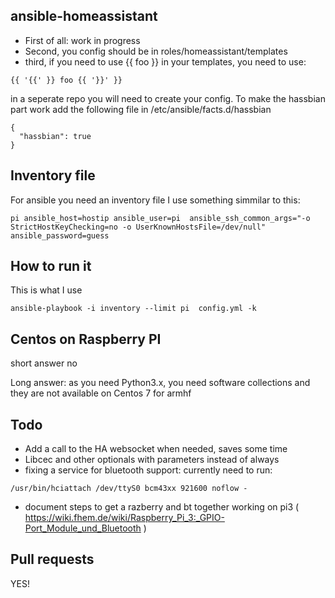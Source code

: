 ## ansible-homeassistant

* First of all: work in progress
* Second, you config should be in roles/homeassistant/templates
* third, if you need to use {{ foo }} in your templates, you need to use:
```
{{ '{{' }} foo {{ '}}' }}
```

in a seperate repo you will need to create your config.
To make the hassbian part work add the following file in /etc/ansible/facts.d/hassbian
```
{
  "hassbian": true
}
```

## Inventory file
For ansible you need an inventory file I use something simmilar to this:
```
pi ansible_host=hostip ansible_user=pi  ansible_ssh_common_args="-o StrictHostKeyChecking=no -o UserKnownHostsFile=/dev/null" ansible_password=guess
```

## How to run it
This is what I use
```
ansible-playbook -i inventory --limit pi  config.yml -k
```

## Centos on Raspberry PI
short answer no

Long answer: as you need Python3.x, you need software collections and they are not available on Centos 7 for armhf


## Todo
* Add a call to the HA websocket when needed, saves some time
* Libcec and other optionals with parameters instead of always
* fixing a service for bluetooth support: currently need to run:
```
/usr/bin/hciattach /dev/ttyS0 bcm43xx 921600 noflow -
```
* document steps to get a razberry and bt together working on pi3 ( https://wiki.fhem.de/wiki/Raspberry_Pi_3:_GPIO-Port_Module_und_Bluetooth )


## Pull requests
YES!
